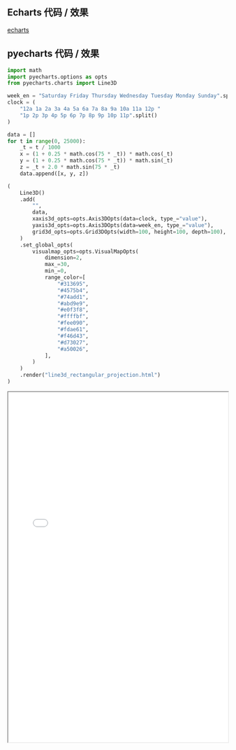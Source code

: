 ## Echarts 代码 / 效果

[echarts](https://echarts.baidu.com/examples/editor.html?c=line3d-orthographic&gl=1 ':include :type=iframe width=100% height=800px')

## pyecharts 代码 / 效果

```python
import math
import pyecharts.options as opts
from pyecharts.charts import Line3D

week_en = "Saturday Friday Thursday Wednesday Tuesday Monday Sunday".split()
clock = (
    "12a 1a 2a 3a 4a 5a 6a 7a 8a 9a 10a 11a 12p "
    "1p 2p 3p 4p 5p 6p 7p 8p 9p 10p 11p".split()
)

data = []
for t in range(0, 25000):
    _t = t / 1000
    x = (1 + 0.25 * math.cos(75 * _t)) * math.cos(_t)
    y = (1 + 0.25 * math.cos(75 * _t)) * math.sin(_t)
    z = _t + 2.0 * math.sin(75 * _t)
    data.append([x, y, z])

(
    Line3D()
    .add(
        "",
        data,
        xaxis3d_opts=opts.Axis3DOpts(data=clock, type_="value"),
        yaxis3d_opts=opts.Axis3DOpts(data=week_en, type_="value"),
        grid3d_opts=opts.Grid3DOpts(width=100, height=100, depth=100),
    )
    .set_global_opts(
        visualmap_opts=opts.VisualMapOpts(
            dimension=2,
            max_=30,
            min_=0,
            range_color=[
                "#313695",
                "#4575b4",
                "#74add1",
                "#abd9e9",
                "#e0f3f8",
                "#ffffbf",
                "#fee090",
                "#fdae61",
                "#f46d43",
                "#d73027",
                "#a50026",
            ],
        )
    )
    .render("line3d_rectangular_projection.html")
)
```

<iframe width="100%" height="800px" src="Line3D/line3d_rectangular_projection.html"></iframe>